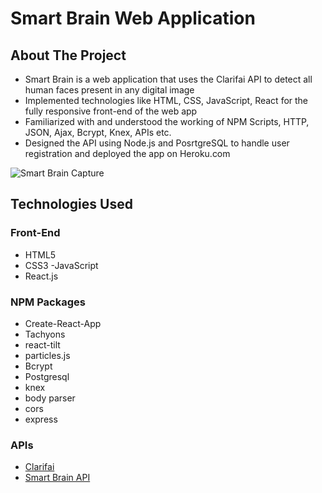# Smart Brain Web Application

<!-- ABOUT THE PROJECT -->
## About The Project

* Smart Brain is a web application that uses the Clarifai API to detect all human faces present in any digital image <br>
* Implemented technologies like HTML, CSS, JavaScript, React for the fully responsive front-end of the web app <br>
* Familiarized with and understood the working of NPM Scripts, HTTP, JSON, Ajax, Bcrypt, Knex, APIs etc. <br>
* Designed the API using Node.js and PosrtgreSQL to handle user registration and deployed the app on Heroku.com <br>

![Smart Brain Capture](https://imgur.com/3SGGC2I.jpg)


## Technologies Used

### Front-End
- HTML5
- CSS3
-JavaScript
 - React.js

### NPM Packages
- Create-React-App
- Tachyons
- react-tilt
- particles.js
- Bcrypt
- Postgresql
- knex
- body parser
- cors
- express

### APIs
- [Clarifai](https://www.clarifai.com/)
- [Smart Brain API](https://github.com/sahil23yo/Web-App-API)
